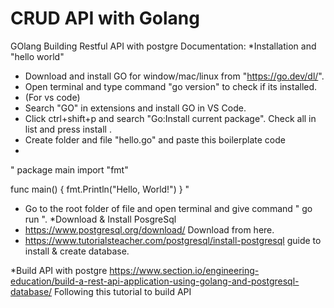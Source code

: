 # CRUD API with Golang

GOlang Building Restful API with postgre Documentation:
*Installation and "hello world"
- Download and install GO for window/mac/linux from "https://go.dev/dl/".
- Open terminal and type command "go version" to check if its installed.
- (For vs code) 
 - Search "GO" in extensions and install GO in VS Code. 
 - Click ctrl+shift+p  and search "Go:Install current package". Check all in list and press install .
- Create folder and file "hello.go" and paste this boilerplate code 
-
"
package main
import "fmt"

func main() {
    fmt.Println("Hello, World!")
}
"
- Go to the root folder of file and open terminal and give command " go run <fileName>". 
*Download & Install PosgreSql
- https://www.postgresql.org/download/ Download from here.
- https://www.tutorialsteacher.com/postgresql/install-postgresql guide to install & create database.

*Build API with postgre 
https://www.section.io/engineering-education/build-a-rest-api-application-using-golang-and-postgresql-database/ 
Following this tutorial to build API

